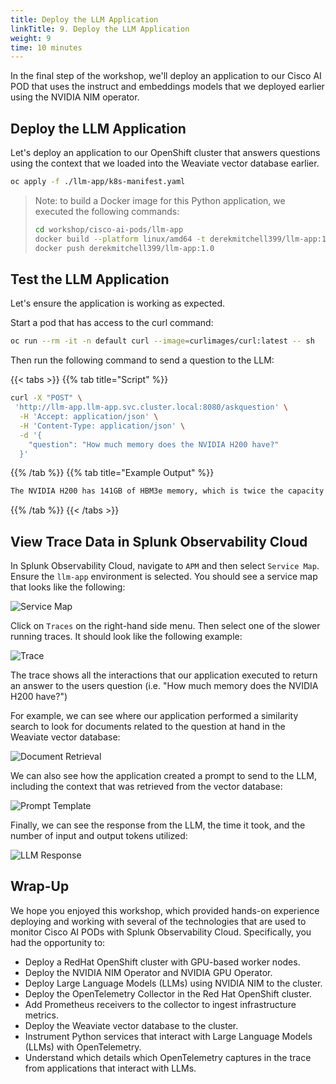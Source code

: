 ```yaml
---
title: Deploy the LLM Application
linkTitle: 9. Deploy the LLM Application
weight: 9
time: 10 minutes
---
```


In the final step of the workshop, we'll deploy an application to our Cisco AI POD 
that uses the instruct and embeddings models that we deployed earlier using the 
NVIDIA NIM operator. 

## Deploy the LLM Application

Let's deploy an application to our OpenShift cluster that answers questions 
using the context that we loaded into the Weaviate vector database earlier. 

``` bash
oc apply -f ./llm-app/k8s-manifest.yaml
```

> Note: to build a Docker image for this Python application, we executed the following commands:
> ``` bash
> cd workshop/cisco-ai-pods/llm-app
> docker build --platform linux/amd64 -t derekmitchell399/llm-app:1.0 .
> docker push derekmitchell399/llm-app:1.0
> ```

## Test the LLM Application

Let's ensure the application is working as expected.

Start a pod that has access to the curl command:

``` bash
oc run --rm -it -n default curl --image=curlimages/curl:latest -- sh
```

Then run the following command to send a question to the LLM:

{{< tabs >}}
{{% tab title="Script" %}}

``` bash
curl -X "POST" \
 'http://llm-app.llm-app.svc.cluster.local:8080/askquestion' \
  -H 'Accept: application/json' \
  -H 'Content-Type: application/json' \
  -d '{
    "question": "How much memory does the NVIDIA H200 have?"
  }'
```

{{% /tab %}}
{{% tab title="Example Output" %}}

``` bash
The NVIDIA H200 has 141GB of HBM3e memory, which is twice the capacity of the NVIDIA H100 Tensor Core GPU with 1.4X more memory bandwidth.
```

{{% /tab %}}
{{< /tabs >}}

## View Trace Data in Splunk Observability Cloud

In Splunk Observability Cloud, navigate to `APM` and then select `Service Map`. 
Ensure the `llm-app` environment is selected.  You should see a service map 
that looks like the following: 

![Service Map](../images/ServiceMap.png)

Click on `Traces` on the right-hand side menu.  Then select one of the slower running 
traces. It should look like the following example: 

![Trace](../images/Trace.png)

The trace shows all the interactions that our application executed to return an answer 
to the users question (i.e. "How much memory does the NVIDIA H200 have?")

For example, we can see where our application performed a similarity search to look 
for documents related to the question at hand in the Weaviate vector database: 

![Document Retrieval](../images/DocumentRetrieval.png)

We can also see how the application created a prompt to send to the LLM, including the 
context that was retrieved from the vector database: 

![Prompt Template](../images/PromptTemplate.png)

Finally, we can see the response from the LLM, the time it took, and the number of 
input and output tokens utilized: 

![LLM Response](../images/LLMResponse.png)

## Wrap-Up 

We hope you enjoyed this workshop, which provided hands-on experience deploying and working 
with several of the technologies that are used to monitor Cisco AI PODs with 
Splunk Observability Cloud. Specifically, you had the opportunity to: 

* Deploy a RedHat OpenShift cluster with GPU-based worker nodes. 
* Deploy the NVIDIA NIM Operator and NVIDIA GPU Operator. 
* Deploy Large Language Models (LLMs) using NVIDIA NIM to the cluster. 
* Deploy the OpenTelemetry Collector in the Red Hat OpenShift cluster.
* Add Prometheus receivers to the collector to ingest infrastructure metrics.
* Deploy the Weaviate vector database to the cluster. 
* Instrument Python services that interact with Large Language Models (LLMs) with OpenTelemetry. 
* Understand which details which OpenTelemetry captures in the trace from applications that interact with LLMs. 
